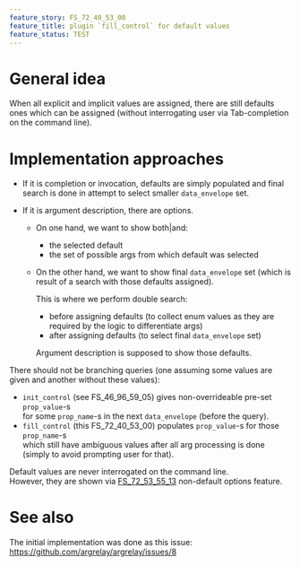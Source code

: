 ```yaml
---
feature_story: FS_72_40_53_00
feature_title: plugin `fill_control` for default values
feature_status: TEST
---
```


# General idea

When all explicit and implicit values are assigned,
there are still defaults ones which can be assigned
(without interrogating user via Tab-completion on the command line).

# Implementation approaches

*   If it is completion or invocation,
    defaults are simply populated and final search is done in attempt to select smaller `data_envelope` set.

*   If it is argument description, there are options.

    *   On one hand, we want to show both|and:

        *   the selected default
        *   the set of possible args from which default was selected

    *   On the other hand, we want to show final `data_envelope` set
        (which is result of a search with those defaults assigned).

        This is where we perform double search:
        *   before assigning defaults (to collect enum values as they are required by the logic to differentiate args)
        *   after assigning defaults (to select final `data_envelope` set)

        Argument description is supposed to show those defaults.

There should not be branching queries (one assuming some values are given and another without these values):
*   `init_control` (see FS_46_96_59_05) gives non-overrideable pre-set `prop_value`-s<br/>
     for some `prop_name`-s in the next `data_envelope` (before the query).
*   `fill_control` (this FS_72_40_53_00) populates `prop_value`-s for those `prop_name`-s<br/>
     which still have ambiguous values after all arg processing is done (simply to avoid prompting user for that).

Default values are never interrogated on the command line.<br/>
However, they are shown via [FS_72_53_55_13][FS_72_53_55_13] non-default options feature.

# See also

The initial implementation was done as this issue: https://github.com/argrelay/argrelay/issues/8

[FS_72_53_55_13]: FS_72_53_55_13.show_non_default_options.md

